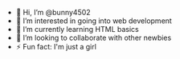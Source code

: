 - 👋 Hi, I’m @bunny4502
- 👀 I’m interested in going into web development
- 🌱 I’m currently learning HTML basics
- 💞️ I’m looking to collaborate with other newbies
- ⚡ Fun fact: I'm just a girl

<!---
bunny4502/bunny4502 is a ✨ special ✨ repository because its `README.md` (this file) appears on your GitHub profile.
You can click the Preview link to take a look at your changes.
--->
